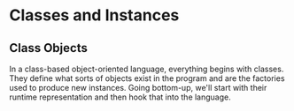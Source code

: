 # Classes and Instances

## Class Objects

In a class-based object-oriented language, everything begins with classes. They define what sorts of objects exist in 
the program and are the factories used to produce new instances. Going bottom-up, we'll start with their runtime 
representation and then hook that into the language.

